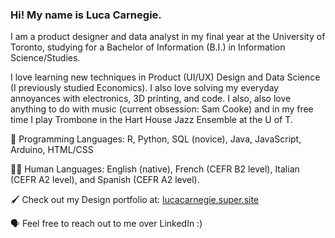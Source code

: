 ### Hi! My name is Luca Carnegie. 

I am a product designer and data analyst in my final year at the University of Toronto, studying for a Bachelor of Information (B.I.) in Information Science/Studies. 

I love learning new techniques in Product (UI/UX) Design and Data Science (I previously studied Economics). I also love solving my everyday annoyances with electronics, 3D printing, and code. I also, also love anything to do with music (current obsession: Sam Cooke) and in my free time I play Trombone in the Hart House Jazz Ensemble at the U of T. 

💾 Programming Languages: R, Python, SQL (novice), Java, JavaScript, Arduino, HTML/CSS

🧑🏻 Human Languages: English (native), French (CEFR B2 level), Italian (CEFR A2 level), and Spanish (CEFR A2 level). 

🖌️ Check out my Design portfolio at: [lucacarnegie.super.site](https://lucacarnegie.super.site/)

🗣️ Feel free to reach out to me over LinkedIn :)

